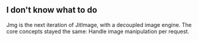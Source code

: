 ## I don't know what to do

Jmg is the next iteration of JitImage, with a decoupled image engine. The core
concepts stayed the same: Handle image manipulation per request.
